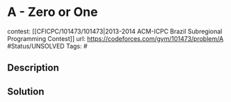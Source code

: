 # A - Zero or One

contest: [[CFICPC/101473/101473|2013-2014 ACM-ICPC Brazil Subregional Programming Contest]]
url: https://codeforces.com/gym/101473/problem/A
#Status/UNSOLVED
Tags: #

## Description

## Solution

